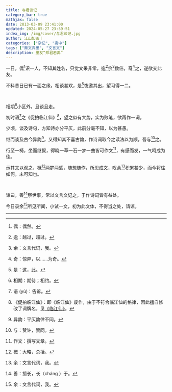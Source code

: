 ```yaml
---
title: 与君谈记
category_bar: true
mathjax: false
date: 2013-03-09 23:41:00
updated: 2024-05-27 23:59:51
index_img: /img/cover/与君谈记.jpg
author: 江山如画丨
categories: ["杂记", "高中"]
tags: ["舞文弄墨", "文言文"]
description: 墨友“郑君若禹”
---
```


一日，偶[^1]识一人，不知其姓名，只觉文采非常，逾[^2]余[^3]数倍，奇[^4]之，遂欲交此友。

不料昔日已有一面之缘，相谈甚欢，是[^5]夜邀其出，望习得一二。

<br/>

相期[^6]小区外，且谈且走。

初时语[^7]之《促拍临江仙》[^8]，望之似有大势，实为败笔，欲再作一词。

少顷，谈及诗句，方知诗亦分平仄，此前分毫不知，以为甚愚。

继而谈及古今异韵[^9]，又得知其不喜古韵，作诗词取今之读法以为顺，吾与[^10]之。

行至一椅，坐而继叙，得晓一草一石一梦一曲皆可作文[^11]，有感而发，一气呵成为佳。

示其文以观之，概[^12]两梦两感，随想随作，所思成文，叹余[^3]积累甚少，而今将往如何，未可知也。

<br/>

谏曰，善[^13]察世事，常以文言文记之，于作诗词皆有益处。

今日录余[^3]所见所闻，小试一文，初为此文体，不得当之处，请谅。

---

[^1]: 偶：偶然。
[^2]: 逾：越过，超过。
[^3]: 余：文言代词，我。
[^4]: 奇：惊异，以……为奇。
[^5]: 是：这，此。
[^6]: 相期：期待；相约。
[^7]: 语 (yù)：告诉。
[^8]: 《促拍临江仙》：即《临江仙》废作，由于不符合临江仙的格律，因此擅自修改了词牌名，见[《临江仙》](/2013/07/18/临江仙/)。
[^9]: 异韵：平仄韵律不同。
[^10]: 与：赞许，赞同。
[^11]: 作文：撰写文章。
[^12]: 概：大略，总括。
[^13]: 善：擅长，长（cháng ）于。